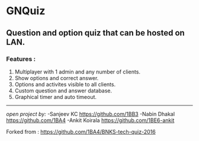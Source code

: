 # GNQuiz

## Question and option quiz that can be hosted on LAN.

### Features :

1. Multiplayer with 1 admin and any number of clients.
2. Show options and correct answer.
3. Options and activites visible to all clients. 
4. Custom question and answer database.
5. Graphical timer and auto timeout.

-------------------------------------------------------------------
_open project by:_
-Sanjeev KC  https://github.com/1BB3
-Nabin Dhakal https://github.com/1BA4
-Ankit Koirala https://github.com/1BE6-ankit

Forked from : https://github.com/1BA4/BNKS-tech-quiz-2016
